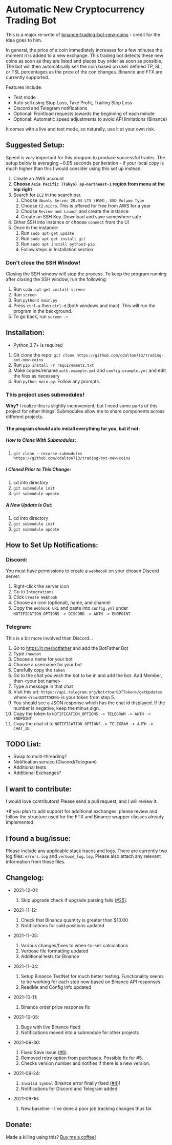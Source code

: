 # Automatic New Cryptocurrency Trading Bot

This is a major re-write
of [binance-trading-bot-new-coins](https://github.com/CyberPunkMetalHead/binance-trading-bot-new-coins "binance-trading-bot-new-coins") - credit for the idea goes to him.

In general, the price of a coin immediately increases for a few minutes the moment it is added to a new exchange. This trading bot detects these new coins as soon as they are listed and places buy order as soon as possible.  The bot will then automatically sell the coin based on user defined TP, SL, or TSL percentages as the price of the con changes. Binance and FTX are currently supported. 

Features include:
- Test mode
- Auto sell using Stop Loss, Take Profit, Trailing Stop Loss
- Discord and Telegram notifications
- Optional: Frontload requests towards the beginning of each minute
- Optional: Automatic speed adjustments to avoid API limitations (Binance)

It comes with a live and test mode, so naturally, use it at your own risk.

## Suggested Setup:

Speed is _very_ important for this program to produce successful trades. The setup below is averaging ~0.05 seconds per
iteration - if your local copy is much higher than this I would consider using this set up instead.

1. Create an AWS account
2. **Choose `Asia Pacific (Tokyo) ap-northeast-1` region from menu at the top right**
1. Search for `EC2` in the search bar.
    1. Choose `Ubuntu Server 20.04 LTS (HVM), SSD Volume Type`
    1. Choose `t2.micro`.  This is offered for free from AWS for a year
    1. Choose `Review and Launch` and create the instance
    1. Create an SSH Key.  Download and save somewhere safe
1. Either SSH into instance or choose `connect` from the UI
1. Once in the instance:
   1. Run `sudo apt-get update`
   1. Run `sudo apt-get install git`
   1. Run `sudo apt install python3-pip`
   1. Follow steps in Installation section.

### Don't close the SSH Window!
Closing the SSH window will stop the process.  To keep the program running after closing the SSH window, run the following:
1. Run `sudo apt-get install screen`
2. Run `screen`
3. Run `python3 main.py`
4. Press `ctrl-a` then `ctrl-d` (both windows and mac). This will run the program in the background.
5. To go back, run `screen -r`

## Installation:
- Python 3.7+ is required

1. Git clone the repo: `git clone https://github.com/cdalton713/trading-bot-new-coins`
2. Run `pip install -r requirements.txt`
3. Make copies/rename `auth.example.yml` and `config.example.yml` and edit the files as necessary
4. Run `python main.py`.  Follow any prompts.

### This project uses submodules!
**Why?** I realize this is slightly inconvenient, but I need some parts of this project for other things!  Submodules allow me to share components across different projects.

#### The program _should_ auto install everything for you, but if not:

##### How to Clone With Submodules:

1. `git clone --recurse-submodules https://github.com/cdalton713/trading-bot-new-coins`

##### I Cloned Prior to This Change:

1. cd into directory
2. `git submodule init`
3. `git submodule update`

##### A New Update Is Out:
1. cd into directory
2. `git submodule init`
3. `git submodule update`

## How to Set Up Notifications:
### Discord:
You must have permissions to create a `webhoook` on your chosen Discord server. 

1. Right-click the server icon
2. Go to `Integrations`
3. Click `Create Webhook`
4. Choose an icon (optional), name, and channel
5. Copy the `Webhook URL` and paste into `config.yml` under `NOTIFICATION_OPTIONS -> DISCORD -> AUTH -> ENDPOINT`

### Telegram:
This is a bit more involved than Discord...
1. Go to https://t.me/botfather and add the BotFather Bot
2. Type `/newbot`
3. Choose a name for your bot
4. Choose a username for your bot
5. Carefully copy the `token`
6. Go to the chat you wish the bot to be in and add the bot.  Add Member, then \<your bot name\>
7. Type a message in that chat
8. Visit this url:  `https://api.telegram.org/bot<YourBOTToken>/getUpdates` where `<YourBOTTOKEN>` is your token from step 5.
9. You should see a JSON response which has the chat id displayed.  If the number is negative, keep the minus sign.
10. Copy the token to  `NOTIFICATION_OPTIONS -> TELEGRAM -> AUTH -> ENDPOINT`
11. Copy the chat id to `NOTIFICATION_OPTIONS -> TELEGRAM -> AUTH -> CHAT_ID`

## TODO List:
- Swap to multi-threading?
- ~~Notification service (Discord/Telegram)~~
- Additional tests
- Additional Exchanges*

## I want to contribute:
I would love contributors! Please send a pull request, and I will review it.

*If you plan to add support for additional exchanges, please review and follow the structure used for the FTX and Binance wrapper classes already implemented.

## I found a bug/issue:
Please include any applicable stack traces and logs.  There are currently two log files: `errors.log` and `verbose_log.log`.  Please also attach any relevant information from these files.

## Changelog:
- 2021-12-01:
  1. Skip upgrade check if upgrade parsing fails ([#25](https://github.com/cdalton713/trading-bot-new-coins/issues/25)).
- 2021-11-12:
  1. Check that Binance quantity is greater than $10.00
  2. Notifications for sold positions updated
- 2021-11-05:
  1. Various changes/fixes to when-to-sell calculations
  2. Verbose file formatting updated
  3. Additional tests for Binance
  
- 2021-11-04:
  1. Setup Binance TestNet for much better testing.  Functionality seems to be working for each step now based on Binance API responses.
  2. ReadMe and Config Info updated
  
- 2021-10-11:
  1. Binance order price response fix

- 2021-10-05:
  1. Bugs with live Binance fixed
  2. Notifications moved into a submodule for other projects

- 2021-09-30:
  1. Fixed Save issue ([#6](https://github.com/cdalton713/trading-bot-new-coins/issues/6)).
  2. Removed retry option from purchases. Possible fix for [#5](https://github.com/cdalton713/trading-bot-new-coins/issues/5).
  3. Checks version number and notifies if there is a new version.
  
- 2021-09-24: 
  1. `Invalid Symbol` Binance error finally fixed ([#4](https://github.com/cdalton713/trading-bot-new-coins/issues/4))! 
  2. Notifications for Discord and Telegram added
  
- 2021-09-16:
  1. New baseline - I've done a poor job tracking changes thus far.

## Donate:
Made a killing using this?  [Buy me a coffee!](https://venmo.com/u/Cdalton713)

